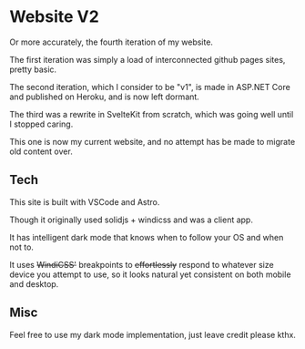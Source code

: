 # Website V2

Or more accurately, the fourth iteration of my website.

The first iteration was simply a load of interconnected github pages sites, pretty basic.

The second iteration, which I consider to be "v1", is made in ASP.NET Core and published on Heroku, and is now left dormant.

The third was a rewrite in SvelteKit from scratch, which was going well until I stopped caring.

This one is now my current website, and no attempt has be made to migrate old content over.

## Tech

This site is built with VSCode and Astro.

Though it originally used solidjs + windicss and was a client app.

It has intelligent dark mode that knows when to follow your OS and when not to.

It uses ~~WindiCSS'~~ breakpoints to ~~effortlessly~~ respond to whatever size device you attempt to use,
so it looks natural yet consistent on both mobile and desktop.

## Misc

Feel free to use my dark mode implementation, just leave credit please kthx.
